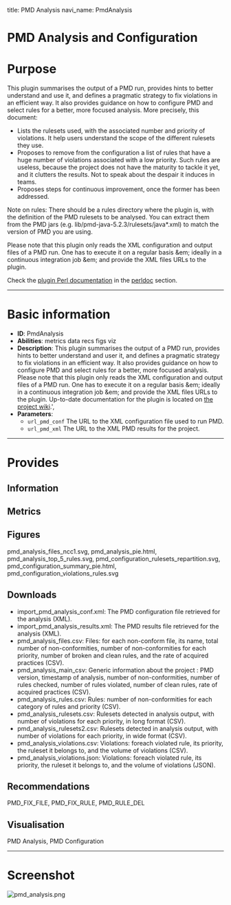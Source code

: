 title: PMD Analysis
navi_name: PmdAnalysis


# PMD Analysis and Configuration

# Purpose

This plugin summarises the output of a PMD run, provides hints to better understand and use it, and defines a pragmatic strategy to fix violations in an efficient way. It also provides guidance on how to configure PMD and select rules for a better, more focused analysis. More precisely, this document:

* Lists the rulesets used, with the associated number and priority of violations. It help users understand the scope of the different rulesets they use.
* Proposes to remove from the configuration a list of rules that have a huge number of violations associated with a low priority. Such rules are useless, because the project does not have the maturity to tackle it yet, and it clutters the results. Not to speak about the despair it induces in teams.
* Proposes steps for continuous improvement, once the former has been addressed.

Note on rules: There should be a rules directory where the plugin is, with the definition of the PMD rulesets to be analysed. You can extract them from the PMD jars (e.g. lib/pmd-java-5.2.3/rulesets/java*.xml) to match the version of PMD you are using.

Please note that this plugin only reads the XML configuration and output files of a PMD run. One has to execute it on a regular basis &em; ideally in a continuous integration job &em; and provide the XML files URLs to the plugin.

Check the [plugin Perl documentation](http://alambic.io/perldoc/Alambic/Plugins/PmdAnalysis.pm.html) in the [perldoc](http://alambic.io/perldoc/index.html) section.

-----

# Basic information

* **ID**: PmdAnalysis
* **Abilities**:   metrics   data   recs   figs   viz
* **Description**:
  This plugin summarises the output of a PMD run, provides hints to better understand and user it, and defines a pragmatic strategy to fix violations in an efficient way. It also provides guidance on how to configure PMD and select rules for a better, more focused analysis.
  Please note that this plugin only reads the XML configuration and output files of a PMD run. One has to execute it on a regular basis &em; ideally in a continuous integration job &em; and provide the XML files URLs to the plugin.
  Up-to-date documentation for the plugin is located on [the project wiki](http://alambic.io/Plugins/Pre/PmdAnalysis.html).',
* **Parameters**:
    * `url_pmd_conf` The URL to the XML configuration file used to run PMD.
    * `url_pmd_xml` The URL to the XML PMD results for the project.

-----

# Provides

## Information

## Metrics

## Figures

pmd_analysis_files_ncc1.svg, pmd_analysis_pie.html, pmd_analysis_top_5_rules.svg, pmd_configuration_rulesets_repartition.svg, pmd_configuration_summary_pie.html, pmd_configuration_violations_rules.svg

## Downloads

* import_pmd_analysis_conf.xml: The PMD configuration file retrieved for the analysis (XML).
* import_pmd_analysis_results.xml: The PMD results file retrieved for the analysis (XML).
* pmd_analysis_files.csv: Files: for each non-conform file, its name, total number of non-conformities, number of non-conformities for each priority, number of broken and clean rules, and the rate of acquired practices (CSV).
* pmd_analysis_main_csv: Generic information about the project : PMD version, timestamp of analysis, number of non-conformities, number of rules checked, number of rules violated, number of clean rules, rate of acquired practices (CSV).
* pmd_analysis_rules.csv: Rules: number of non-conformities for each category of rules and priority (CSV).
* pmd_analysis_rulesets.csv: Rulesets detected in analysis output, with number of violations for each priority, in long format (CSV).
* pmd_analysis_rulesets2.csv: Rulesets detected in analysis output, with number of violations for each priority, in wide format (CSV).
* pmd_analysis_violations.csv: Violations: foreach violated rule, its priority, the ruleset it belongs to, and the volume of violations (CSV).
* pmd_analysis_violations.json: Violations: foreach violated rule, its priority, the ruleset it belongs to, and the volume of violations (JSON).

## Recommendations

PMD_FIX_FILE, PMD_FIX_RULE, PMD_RULE_DEL

## Visualisation

PMD Analysis, PMD Configuration

-----

# Screenshot

![pmd_analysis.png](/images/pmd_analysis.png)
